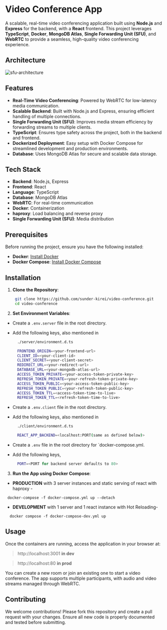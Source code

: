# Video Conference App

A scalable, real-time video conferencing application built using **Node.js** and **Express** for the backend, with a **React** frontend. This project leverages **TypeScript**, **Docker**, **MongoDB Atlas**, **Single Forwarding Unit (SFU)**, and **WebRTC** to provide a seamless, high-quality video conferencing experience.

## Architecture

![sfu-architecture](./readme-assets/sfu.avif)

## Features

- **Real-Time Video Conferencing**: Powered by WebRTC for low-latency media communication.
- **Scalable Backend**: Built with Node.js and Express, ensuring efficient handling of multiple connections.
- **Single Forwarding Unit (SFU)**: Improves media stream efficiency by forwarding streams to multiple clients.
- **TypeScript**: Ensures type safety across the project, both in the backend and frontend.
- **Dockerized Deployment**: Easy setup with Docker Compose for streamlined development and production environments.
- **Database**: Uses MongoDB Atlas for secure and scalable data storage.

## Tech Stack

- **Backend**: Node.js, Express
- **Frontend**: React
- **Language**: TypeScript
- **Database**: MongoDB Atlas
- **WebRTC**: For real-time communication
- **Docker**: Containerization
- **haproxy**: Load balancing and reverse proxy
- **Single Forwarding Unit (SFU)**: Media distribution

## Prerequisites

Before running the project, ensure you have the following installed:

- **Docker**: [Install Docker](https://docs.docker.com/get-docker/)
- **Docker Compose**: [Install Docker Compose](https://docs.docker.com/compose/install/)

## Installation

1. **Clone the Repository**:
   ```bash
    git clone https://github.com/sunder-kirei/video-conference.git
    cd video-conference
   ```
2. **Set Environment Variables**:

- Create a `.env.server` file in the root directory.
- Add the following keys, also mentioned in

  ```bash
    ./server/environment.d.ts
  ```

  ```bash
    FRONTEND_ORIGIN=<your-frontend-url>
    CLIENT_ID=<your-client-id>
    CLIENT_SECRET=<your-client-secret>
    REDIRECT_URL=<your-redirect-url>
    DATABASE_URL=<your-mongodb-atlas-url>
    ACCESS_TOKEN_PRIVATE=<your-access-token-private-key>
    REFRESH_TOKEN_PRIVATE=<your-refresh-token-private-key>
    ACCESS_TOKEN_PUBLIC=<your-access-token-public-key>
    REFRESH_TOKEN_PUBLIC=<your-refresh-token-public-key>
    ACCESS_TOKEN_TTL=<access-token-time-to-live>
    REFRESH_TOKEN_TTL=<refresh-token-time-to-live>
  ```

- Create a `.env.client` file in the root directory.
- Add the following keys, also mentioned in

  ```bash
    ./client/environment.d.ts
  ```

  ```bash
    REACT_APP_BACKEND=<localhost:PORT(same as defined below)>
  ```

- Create a `.env` file in the root directory for `docker-compose.yml.
- Add the following keys,

  ```bash
    PORT=<PORT for backend server defaults to 80>
  ```

3. **Run the App using Docker Compose**:

- **PRODUCTION** with 3 server instances and static serving of react with haproxy -

```docker
 docker-compose -f docker-compose.yml up --detach
```

- **DEVELOPMENT** with 1 server and 1 react instance with Hot Reloading-

```docker
  docker compose -f docker-compose-dev.yml up
```

## Usage

Once the containers are running, access the application in your browser at:

> http://localhost:3001 **in dev**

> http://localhost:80 **in prod**

You can create a new room or join an existing one to start a video conference. The app supports multiple participants, with audio and video streams managed through WebRTC.

## Contributing

We welcome contributions! Please fork this repository and create a pull request with your changes. Ensure all new code is properly documented and tested before submitting.
